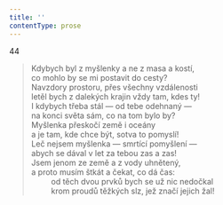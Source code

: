 ```yaml
---
title: ''
contentType: prose
---
```


44

> Kdybych byl z myšlenky a ne z masa a kostí,  
> co mohlo by se mi postavit do cesty?  
> Navzdory prostoru, přes všechny vzdálenosti  
> letěl bych z dalekých krajin vždy tam, kdes ty!  
> I kdybych třeba stál — od tebe odehnaný —  
> na konci světa sám, co na tom bylo by?  
> Myšlenka přeskočí země i oceány  
> a je tam, kde chce být, sotva to pomyslí!  
> Leč nejsem myšlenka — smrtící pomyšlení —  
> abych se dával v let za tebou zas a zas!  
> Jsem jenom ze země a z vody uhnětený,  
> a proto musím štkát a čekat, co dá čas:  
>          od těch dvou prvků bych se už nic nedočkal  
>          krom proudů těžkých slz, jež značí jejich žal!

